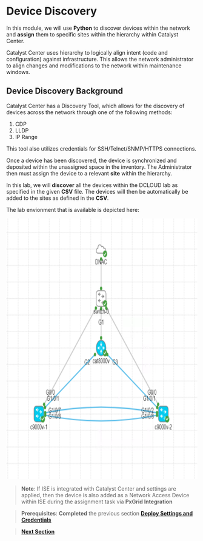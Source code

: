 # Device Discovery

In this module, we will use **Python** to discover devices within the network and **assign** them to specific sites within the hierarchy within Catalyst Center.  

Catalyst Center uses hierarchy to logically align intent (code and configuration) against infrastructure. This allows the network administrator to align changes and modifications to the network within maintenance windows.

## Device Discovery Background

Catalyst Center has a Discovery Tool, which allows for the discovery of devices across the network through one of the following methods:

1. CDP
2. LLDP
3. IP Range 

This tool also utilizes credentials for SSH/Telnet/SNMP/HTTPS connections.

Once a device has been discovered, the device is synchronized and deposited within the unassigned space in the inventory. The Administrator then must assign the device to a relevant **site** within the hierarchy. 

In this lab, we will **discover** all the devices within the DCLOUD lab as specified in the given **CSV** file. The devices will then be automatically be added to the sites as defined in the **CSV**. 

The lab envionment that is available is depicted here:

<p align="center"><img src="../assets/DCLOUD_Topology_B.png" width="800" height="686.75"></p>

> **Note**: If ISE is integrated with Catalyst Center and settings are applied, then the device is also added as a Network Access Device within ISE during the assignment task via **PxGrid Integration**

> **Prerequisites**: **Completed** the previous section [**Deploy Settings and Credentials**](../python-2-settings/01-intro.md)

> [**Next Section**](./02-examine.md)

